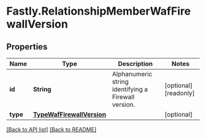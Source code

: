 # Fastly.RelationshipMemberWafFirewallVersion

## Properties

Name | Type | Description | Notes
------------ | ------------- | ------------- | -------------
**id** | **String** | Alphanumeric string identifying a Firewall version. | [optional] [readonly] 
**type** | [**TypeWafFirewallVersion**](TypeWafFirewallVersion.md) |  | [optional] 



[[Back to API list]](../../README.md#endpoints) [[Back to README]](../../README.md)
